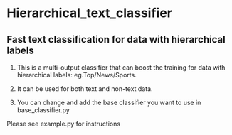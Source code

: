 # Hierarchical_text_classifier
## Fast text classification for data with hierarchical labels
1. This is a multi-output classifier that can boost the training for data with hierarchical labels: eg.Top/News/Sports.

2. It can be used for both text and non-text data.

3. You can change and add the base classifier you want to use in base_classifier.py

Please see example.py for instructions
